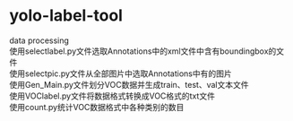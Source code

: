 # yolo-label-tool
data processing  
使用selectlabel.py文件选取Annotations中的xml文件中含有boundingbox的文件  
使用selectpic.py文件从全部图片中选取Annotations中有的图片  
使用Gen_Main.py文件划分VOC数据并生成train、test、val文本文件  
使用VOClabel.py文件将数据格式转换成VOC格式的txt文件  
使用count.py统计VOC数据格式中各种类别的数目
